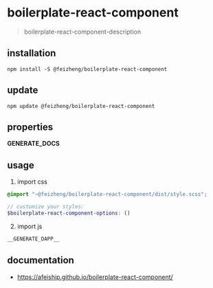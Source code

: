 # boilerplate-react-component
> boilerplate-react-component-description

## installation
```shell
npm install -S @feizheng/boilerplate-react-component
```

## update
```shell
npm update @feizheng/boilerplate-react-component
```

## properties
__GENERATE_DOCS__

## usage
1. import css
  ```scss
  @import "~@feizheng/boilerplate-react-component/dist/style.scss";

  // customize your styles:
  $boilerplate-react-component-options: ()
  ```
2. import js
  ```js
__GENERATE_DAPP__
  ```

## documentation
- https://afeiship.github.io/boilerplate-react-component/
